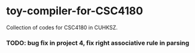 # toy-compiler-for-CSC4180

Collection of codes for CSC4180 in CUHKSZ.

### TODO: bug fix in project 4, fix right associative rule in parsing
